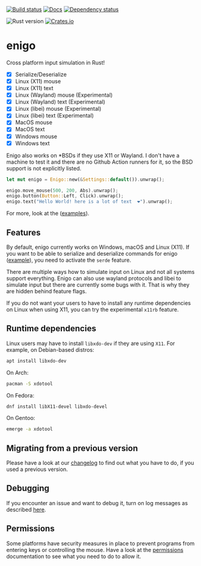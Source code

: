 [![Build status](https://img.shields.io/github/actions/workflow/status/enigo-rs/enigo/build.yml?branch=main)](https://github.com/enigo-rs/enigo/actions/workflows/build.yml)
[![Docs](https://docs.rs/enigo/badge.svg)](https://docs.rs/enigo)
[![Dependency status](https://deps.rs/repo/github/enigo-rs/enigo/status.svg)](https://deps.rs/repo/github/enigo-rs/enigo)

![Rust version](https://img.shields.io/badge/rust--version-1.85+-brightgreen.svg)
[![Crates.io](https://img.shields.io/crates/v/enigo.svg)](https://crates.io/crates/enigo)

# enigo

Cross platform input simulation in Rust!

- [x] Serialize/Deserialize
- [x] Linux (X11) mouse
- [x] Linux (X11) text
- [x] Linux (Wayland) mouse (Experimental)
- [x] Linux (Wayland) text (Experimental)
- [x] Linux (libei) mouse (Experimental)
- [x] Linux (libei) text (Experimental)
- [x] MacOS mouse
- [x] MacOS text
- [x] Windows mouse
- [x] Windows text

Enigo also works on *BSDs if they use X11 or Wayland. I don't have a machine to test it and there are no Github Action runners for it, so the BSD support is not explicitly listed.

```Rust
let mut enigo = Enigo::new(&Settings::default()).unwrap();

enigo.move_mouse(500, 200, Abs).unwrap();
enigo.button(Button::Left, Click).unwrap();
enigo.text("Hello World! here is a lot of text  ❤️").unwrap();
```

For more, look at the ([examples](examples)).

## Features

By default, enigo currently works on Windows, macOS and Linux (X11). If you want to be able to serialize and deserialize commands for enigo ([example](examples/serde.rs)), you need to activate the `serde` feature.

There are multiple ways how to simulate input on Linux and not all systems support everything. Enigo can also use wayland protocols and libei to simulate input but there are currently some bugs with it. That is why they are hidden behind feature flags.

If you do not want your users to have to install any runtime dependencies on Linux when using X11, you can try the experimental `x11rb` feature.


## Runtime dependencies

Linux users may have to install `libxdo-dev` if they are using `X11`. For example, on Debian-based distros:

```Bash
apt install libxdo-dev
```

On Arch:

```Bash
pacman -S xdotool
```

On Fedora:

```Bash
dnf install libX11-devel libxdo-devel
```

On Gentoo:

```Bash
emerge -a xdotool
```

## Migrating from a previous version

Please have a look at our [changelog](CHANGES.md) to find out what you have to do, if you used a previous version.

## Debugging

If you encounter an issue and want to debug it, turn on log messages as described [here](DEBUGGING.md).

## Permissions

Some platforms have security measures in place to prevent programs from entering keys or controlling the mouse. Have a look at the [permissions](Permissions.md) documentation to see what you need to do to allow it.